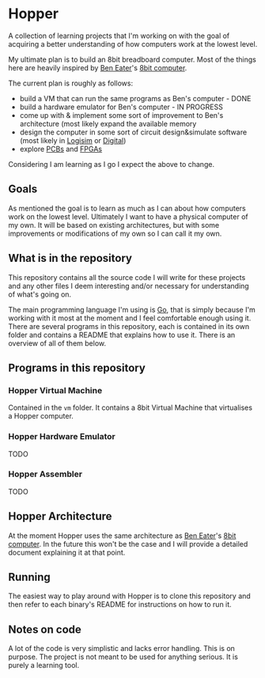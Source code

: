 # Hopper
A collection of learning projects that I'm working on with the goal of acquiring a better
understanding of how computers work at the lowest level.

My ultimate plan is to build an 8bit breadboard computer. Most of the things here are heavily
inspired by [Ben Eater](https://eater.net/)'s [8bit computer](https://eater.net/8bit).

The current plan is roughly as follows:

- build a VM that can run the same programs as Ben's computer - DONE
- build a hardware emulator for Ben's computer - IN PROGRESS
- come up with & implement some sort of improvement to Ben's architecture (most likely expand the
available memory
- design the computer in some sort of circuit design&simulate software (most likely in
[Logisim](http://www.cburch.com/logisim/) or [Digital](https://github.com/hneemann/Digital))
- explore [PCBs](https://en.wikipedia.org/wiki/Printed_circuit_board) and
[FPGAs](https://en.wikipedia.org/wiki/Field-programmable_gate_array)

Considering I am learning as I go I expect the above to change.

## Goals
As mentioned the goal is to learn as much as I can about how computers work on the lowest level.
Ultimately I want to have a physical computer of my own. It will be based on existing architectures,
but with some improvements or modifications of my own so I can call it my own.

## What is in the repository
This repository contains all the source code I will write for these projects and any other files I
deem interesting and/or necessary for understanding of what's going on.

The main programming language I'm using is [Go](https://golang.org/), that is simply because I'm
working with it most at the moment and I feel comfortable enough using it. There are several
programs in this repository, each is contained in its own folder and contains a README that explains
how to use it. There is an overview of all of them below.

## Programs in this repository

### Hopper Virtual Machine
Contained in the `vm` folder. It contains a 8bit Virtual Machine that virtualises a Hopper computer.

### Hopper Hardware Emulator
TODO

### Hopper Assembler
TODO

## Hopper Architecture
At the moment Hopper uses the same architecture as [Ben Eater](https://eater.net/)'s
[8bit computer](https://eater.net/8bit). In the future this won't be the case and I will provide a
detailed document explaining it at that point.

## Running
The easiest way to play around with Hopper is to clone this repository and then refer to each
binary's README for instructions on how to run it.

## Notes on code
A lot of the code is very simplistic and lacks error handling. This is on purpose. The project is
not meant to be used for anything serious. It is purely a learning tool.

